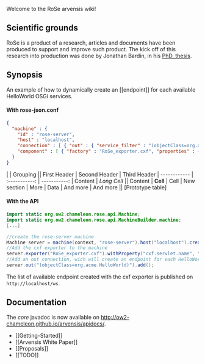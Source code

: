 Welcome to the RoSe arvensis wiki!

## Scientific grounds

RoSe is a product of a research, articles and documents have been produced to support and improve such product. The kick off of this research into production was done by Jonathan Bardin, in his [PhD. thesis](http://www.liglab.fr/spip.php?article1243).

## Synopsis

An example of how to dynamically create an [[endpoint]] for each available HelloWorld OSGi services.

#### With rose-json.conf

```json
{ 
  "machine" : { 
    "id" : "rose-server",
    "host" : "localhost",
    "connection" : [ { "out" : { "service_filter" : "(objectClass=org.acme.HelloWorld)"} } ],
    "component" : [ { "factory" : "RoSe_exporter.cxf", "properties" : { "cxf.servlet.name" : "/ws" } } ] 
  }
}
```

| | Grouping ||
First Header | Second Header | Third Header |
------------ | :-----------: | -----------: |
Content | *Long Cell* ||
Content | **Cell** | Cell |
New section | More | Data |
And more | And more ||
[Prototype table]

#### With the API

```java
import static org.ow2.chameleon.rose.api.Machine;
import static org.ow2.chameleon.rose.api.MachineBuilder.machine;
[...]

//create the rose-server machine
Machine server = machine(context, "rose-server").host("localhost").create();
//Add the cxf exporter to the machine
server.exporter("RoSe_exporter.cxf").withProperty("cxf.servlet.name", "/ws").create();
//Add an out connection, wich will create an endpoint for each HelloWorld services.
server.out("(objectClass=org.acme.HelloWorld)").add();
```

The list of available endpoint created with the cxf exporter is published on `http://localhost/ws`.

## Documentation

The _core_ javadoc is now available on http://ow2-chameleon.github.io/arvensis/apidocs/.

* [[Getting-Started]]
* [[Arvensis White Paper]]
* [[Proposals]]
* [[TODO]]
